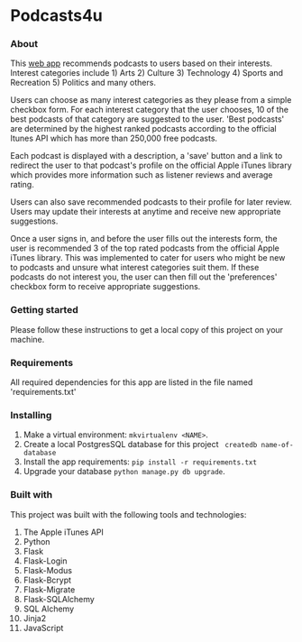 
# Podcasts4u 

### About


This [web app](https://a-pod-a-day.herokuapp.com/) recommends podcasts to users based on their interests. Interest categories include 1) Arts 2) Culture 3) Technology 4) Sports and Recreation 5) Politics and many others. 

Users can choose as many interest categories as they please from a simple checkbox form. For each interest category that the user chooses, 10 of the best podcasts of that category are suggested to the user. 'Best podcasts' are determined by the highest ranked podcasts according to the official Itunes API which has more than 250,000 free podcasts.

Each podcast is displayed with a description, a 'save' button and a link to redirect the user  to that podcast's profile on the official Apple iTunes library which provides more information such as listener reviews and average rating.

Users can also save recommended podcasts to their profile for later review. Users may update their interests at anytime and receive new appropriate suggestions.

Once a user signs in, and before the user fills out the interests form, the user is recommended 3 of the top rated podcasts from the official Apple iTunes library. This was implemented to cater for users who might be new to podcasts and unsure what interest categories suit them. If these podcasts do not interest you, the user can then fill out the 'preferences' checkbox form to receive appropriate suggestions.

### Getting started

Please follow these instructions to get a local copy of this project on your machine.

### Requirements

All required dependencies for this app are listed in the file named 'requirements.txt'

### Installing

1. Make a virtual environment: ```mkvirtualenv <NAME>```.
2. Create a local PostgresSQL database for this project ``` createdb name-of-database```
3. Install the app requirements: ```pip install -r requirements.txt```
4. Upgrade your database ```python manage.py db upgrade```.


### Built with

This project was built with the following tools and technologies: 

1. The Apple iTunes API
2. Python
3. Flask
4. Flask-Login
5. Flask-Modus
6. Flask-Bcrypt
7. Flask-Migrate
8. Flask-SQLAlchemy
9. SQL Alchemy
10. Jinja2
11. JavaScript



